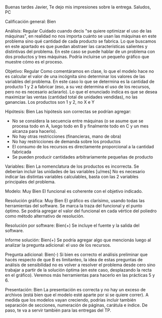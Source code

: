 Buenas tardes Javier,
Te dejo mis impresiones sobre la entrega.
Saludos,
PC

Calificación general: Bien


Análisis: Regular
Cuidado cuando decis "se quiere optimizar el uso de las máquinas", en realidad no nos importa cuánto se usan las máquinas en este problema sino qué cantidad de cada producto se fabrica.
Lo que buscamos en este apartado es que puedan abstraer las características salientes y distintivas del problema. En este caso se puede hablar de un problema con dos productos y tres máquinas. Podría incluirse un pequeño gráfico que muestre cómo es el proceso.

Objetivo: Regular
Como comentáramos en clase, lo que el modelo hace no es calcular el valor de una incógnita sino determinar los valores de las variables del problema. En este caso lo que se determina es la cantidad de producto 1 y 2 a fabricar (eso, a su vez determina el uso de los recursos, pero no es necesario aclararlo).
Lo que el enunciado indica es que se desea maximizar las ventas (cantidad total de unidades vendidas), no las ganancias.
Los productos son 1 y 2, no X e Y

Hipótesis: Bien
Las hipótesis son correctas se podrían agregar:
 + No se considera la secuencia entre máquinas (o se asume que se procesa todo en A, luego todo en B y finalmente todo en C y un mes alcanza para hacerlo).
 + No hay otras restricciones (financieras, mano de obra)
 + No hay restricciones de demanda sobre los productos
 + El consumo de los recursos es directamente proporcional a la cantidad fabricada
 + Se pueden producir cantidades arbitrariamente pequeñas de producto
 
Variables: Bien
La nomenclatura de los productos es incorrecta. Se deberían incluir las unidades de las variables [u/mes]
No es necesario indicar las distintas variables calculables, basta con las 2 variables principales del problema.
 
Modelo: Muy Bien
El funcional es coherente con el objetivo indicado.

Resolución gráfica: Muy Bien
El gráfico es clarísimo, usando todas las herramientas del software. Se marca la traza del funcional y el punto óptimo.
Se podría agregar el valor del funcional en cada vértice del poliedro como método alternativo de resolución.
 
Resolución por software: Bien(+)
Se incluye el fuente y la salida del software.

Informe solución: Bien(+)
Se podría agregar algo que mencionás luego al analizar la pregunta adicional: el uso de los recursos.

Pregunta adicional: Bien(-)
Si bien es correcto el análisis preliminar que hacés respecto de que B es limitanteo, la idea de estas preguntas de análisis de sensibilidad no es volver a resolver el problema desde cero sino trabajar a partir de la solución óptima (en este caso, desplazando la recta en el gráfico). Veremos más herramientas para hacerlo en las prácticas 5 y 6.
 
Presentación: Bien
La presentación es correcta y no hay un exceso de archivos (está bien que el modelo esté aparte por si se quiere correr). A medida que los modelos vayan creciendo, podrías incluir también separación de secciones, numeración de páginas, carátula e índice. De paso, te va a servir también para las entregas del TP.